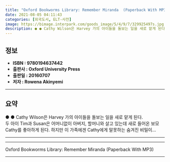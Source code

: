 ```yaml
---
title: "Oxford Bookworms Library: Remember Miranda  (Paperback With MP3)"
date: 2021-08-05 04:11:43
categories: [외국도서, ELT-사전]
image: https://bimage.interpark.com/goods_image/5/4/9/7/329925497s.jpg
description: ● ● Cathy Wilson은 Harvey 가의 아이들을 돌보는 일을 새로 맡게 된다. 두 아이 Tim과 Susan은 어머니없이 아버지, 할머니와 살고 있는데 새로 들어온 보모 Cathy를 좋아하게 된다. 하지만 이 가족에겐 Cathy에게 말못하는 숨겨진 비밀이...
---
```


## **정보**

- **ISBN : 9780194637442**
- **출판사 : Oxford University Press**
- **출판일 : 20160707**
- **저자 : Rowena Akinyemi**

------



## **요약**

●  ●  Cathy Wilson은 Harvey 가의 아이들을 돌보는 일을 새로 맡게 된다.  
두 아이 Tim과 Susan은 어머니없이 아버지, 할머니와 살고 있는데 새로 들어온 보모 Cathy를 
좋아하게 된다. 
하지만 이 가족에겐 Cathy에게 말못하는 숨겨진 비밀이... 

------



------


Oxford Bookworms Library: Remember Miranda  (Paperback With MP3) 

------


